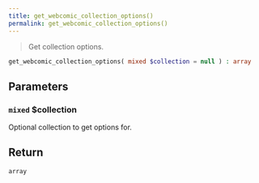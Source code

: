 ```yaml
---
title: get_webcomic_collection_options()
permalink: get_webcomic_collection_options()
---
```


> Get collection options.

```php
get_webcomic_collection_options( mixed $collection = null ) : array
```

## Parameters

### `mixed` $collection
Optional collection to get options for.

## Return

`array`
